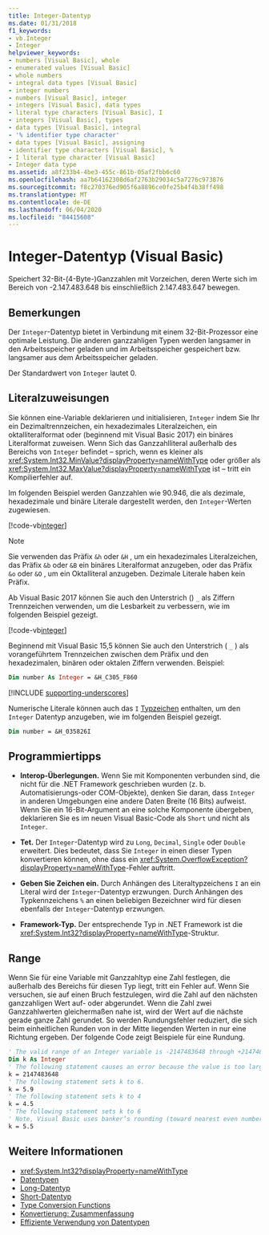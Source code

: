 ```yaml
---
title: Integer-Datentyp
ms.date: 01/31/2018
f1_keywords:
- vb.Integer
- Integer
helpviewer_keywords:
- numbers [Visual Basic], whole
- enumerated values [Visual Basic]
- whole numbers
- integral data types [Visual Basic]
- integer numbers
- numbers [Visual Basic], integer
- integers [Visual Basic], data types
- literal type characters [Visual Basic], I
- integers [Visual Basic], types
- data types [Visual Basic], integral
- '% identifier type character'
- data types [Visual Basic], assigning
- identifier type characters [Visual Basic], %
- I literal type character [Visual Basic]
- Integer data type
ms.assetid: a8f233b4-4be3-455c-861b-05af2fbb6c60
ms.openlocfilehash: aa7b64162308d6af2763b29034c5a7276c973876
ms.sourcegitcommit: f8c270376ed905f6a8896ce0fe25b4f4b38ff498
ms.translationtype: MT
ms.contentlocale: de-DE
ms.lasthandoff: 06/04/2020
ms.locfileid: "84415608"
---
```

# <a name="integer-data-type-visual-basic"></a>Integer-Datentyp (Visual Basic)

Speichert 32-Bit-(4-Byte-)Ganzzahlen mit Vorzeichen, deren Werte sich im Bereich von -2.147.483.648 bis einschließlich 2.147.483.647 bewegen.  
  
## <a name="remarks"></a>Bemerkungen

 Der `Integer`-Datentyp bietet in Verbindung mit einem 32-Bit-Prozessor eine optimale Leistung. Die anderen ganzzahligen Typen werden langsamer in den Arbeitsspeicher geladen und im Arbeitsspeicher gespeichert bzw. langsamer aus dem Arbeitsspeicher geladen.  
  
 Der Standardwert von `Integer` lautet 0.  

## <a name="literal-assignments"></a>Literalzuweisungen

Sie können eine-Variable deklarieren und initialisieren, `Integer` indem Sie Ihr ein Dezimaltrennzeichen, ein hexadezimales Literalzeichen, ein oktalliteralformat oder (beginnend mit Visual Basic 2017) ein binäres Literalformat zuweisen. Wenn Sich das Ganzzahlliteral außerhalb des Bereichs von `Integer` befindet – sprich, wenn es kleiner als <xref:System.Int32.MinValue?displayProperty=nameWithType> oder größer als <xref:System.Int32.MaxValue?displayProperty=nameWithType> ist – tritt ein Kompilierfehler auf.

Im folgenden Beispiel werden Ganzzahlen wie 90.946, die als dezimale, hexadezimale und binäre Literale dargestellt werden, den `Integer`-Werten zugewiesen.

[!code-vb[integer](../../../../samples/snippets/visualbasic/language-reference/data-types/numeric-literals.vb#Int)]  

> [!NOTE]
> Sie verwenden das Präfix `&h` oder `&H` , um ein hexadezimales Literalzeichen, das Präfix `&b` oder `&B` ein binäres Literalformat anzugeben, oder das Präfix `&o` oder `&O` , um ein Oktalliteral anzugeben. Dezimale Literale haben kein Präfix.

Ab Visual Basic 2017 können Sie auch den Unterstrich () `_` als Ziffern Trennzeichen verwenden, um die Lesbarkeit zu verbessern, wie im folgenden Beispiel gezeigt.

[!code-vb[integer](../../../../samples/snippets/visualbasic/language-reference/data-types/numeric-literals.vb#IntS)]  

Beginnend mit Visual Basic 15,5 können Sie auch den Unterstrich ( `_` ) als vorangeführtem Trennzeichen zwischen dem Präfix und den hexadezimalen, binären oder oktalen Ziffern verwenden. Beispiel:

```vb
Dim number As Integer = &H_C305_F860
```

[!INCLUDE [supporting-underscores](../../../../includes/vb-separator-langversion.md)]

Numerische Literale können auch das `I` [Typzeichen](../../programming-guide/language-features/data-types/type-characters.md) enthalten, um den `Integer` Datentyp anzugeben, wie im folgenden Beispiel gezeigt.

```vb
Dim number = &H_035826I
```

## <a name="programming-tips"></a>Programmiertipps

- **Interop-Überlegungen.** Wenn Sie mit Komponenten verbunden sind, die nicht für die .NET Framework geschrieben wurden (z. b. Automatisierungs-oder COM-Objekte), denken Sie daran, dass `Integer` in anderen Umgebungen eine andere Daten Breite (16 Bits) aufweist. Wenn Sie ein 16-Bit-Argument an eine solche Komponente übergeben, deklarieren Sie es im neuen Visual Basic-Code als `Short` und nicht als `Integer`.  
  
- **Tet.** Der `Integer`-Datentyp wird zu `Long`, `Decimal`, `Single` oder `Double` erweitert. Dies bedeutet, dass Sie `Integer` in einen dieser Typen konvertieren können, ohne dass ein <xref:System.OverflowException?displayProperty=nameWithType>-Fehler auftritt.  
  
- **Geben Sie Zeichen ein.** Durch Anhängen des Literaltypzeichens `I` an ein Literal wird der `Integer`-Datentyp erzwungen. Durch Anhängen des Typkennzeichens `%` an einen beliebigen Bezeichner wird für diesen ebenfalls der `Integer`-Datentyp erzwungen.  
  
- **Framework-Typ.** Der entsprechende Typ in .NET Framework ist die <xref:System.Int32?displayProperty=nameWithType>-Struktur.  
  
## <a name="range"></a>Range

Wenn Sie für eine Variable mit Ganzzahltyp eine Zahl festlegen, die außerhalb des Bereichs für diesen Typ liegt, tritt ein Fehler auf. Wenn Sie versuchen, sie auf einen Bruch festzulegen, wird die Zahl auf den nächsten ganzzahligen Wert auf- oder abgerundet. Wenn die Zahl zwei Ganzzahlwerten gleichermaßen nahe ist, wird der Wert auf die nächste gerade ganze Zahl gerundet. So werden Rundungsfehler reduziert, die sich beim einheitlichen Runden von in der Mitte liegenden Werten in nur eine Richtung ergeben. Der folgende Code zeigt Beispiele für eine Rundung.  

```vb  
' The valid range of an Integer variable is -2147483648 through +2147483647.  
Dim k As Integer  
' The following statement causes an error because the value is too large.  
k = 2147483648  
' The following statement sets k to 6.  
k = 5.9  
' The following statement sets k to 4  
k = 4.5  
' The following statement sets k to 6  
' Note, Visual Basic uses banker’s rounding (toward nearest even number)  
k = 5.5  
```

## <a name="see-also"></a>Weitere Informationen

- <xref:System.Int32?displayProperty=nameWithType>
- [Datentypen](index.md)
- [Long-Datentyp](long-data-type.md)
- [Short-Datentyp](short-data-type.md)
- [Type Conversion Functions](../functions/type-conversion-functions.md)
- [Konvertierung: Zusammenfassung](../keywords/conversion-summary.md)
- [Effiziente Verwendung von Datentypen](../../programming-guide/language-features/data-types/efficient-use-of-data-types.md)
